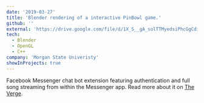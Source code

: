 ```yaml
---
date: '2019-03-27'
title: 'Blender rendering of a interactive PinBowl game.'
github: ''
external: 'https://drive.google.com/file/d/1X_S__gA_solTTMyedsiPhcGgCdiQlX9V/view?usp=sharing'
tech:
  - Blender
  - OpenGL
  - C++
company: 'Morgan State Univeristy'
showInProjects: true
---
```

Facebook Messenger chat bot extension featuring authentication and full song streaming from within the Messenger app. Read more about it on [The Verge](https://www.theverge.com/2017/10/5/16433770/facebook-messenger-apple-music-bot-song-streaming).